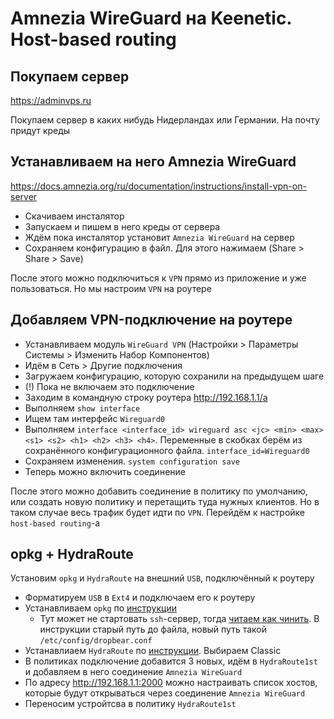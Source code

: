 # Amnezia WireGuard на Keenetic. Host-based routing

## Покупаем сервер

https://adminvps.ru

Покупаем сервер в каких нибудь Нидерландах или Германии. На почту придут креды

## Устанавливаем на него Amnezia WireGuard

https://docs.amnezia.org/ru/documentation/instructions/install-vpn-on-server

- Скачиваем инсталятор
- Запускаем и пишем в него креды от сервера
- Ждём пока инсталятор установит `Amnezia WireGuard` на сервер
- Сохраняем конфигурацию в файл. Для этого нажимаем (Share > Share > Save)

После этого можно подключиться к `VPN` прямо из приложение и уже пользоваться. Но мы настроим `VPN` на роутере

## Добавляем VPN-подключение на роутере

- Устанавливаем модуль `WireGuard VPN` (Настройки > Параметры Системы > Изменить Набор Компонентов)
- Идём в Сеть > Другие подключения
- Загружаем конфигурацию, которую сохранили на предыдущем шаге
- (!) Пока не включаем это подключение
- Заходим в командную строку роутера http://192.168.1.1/a
- Выполняем `show interface`
- Ищем там интерфейс `Wireguard0`
- Выполняем `interface <interface_id> wireguard asc <jc> <min> <max> <s1> <s2> <h1> <h2> <h3> <h4>`. Переменные в скобках берём из сохранённого конфигурационного файла. `interface_id=Wireguard0`
- Сохраняем изменения. `system configuration save`
- Теперь можно включить соединение

После этого можно добавить соединение в политику по умолчанию, или создать новую политику и перетащить туда нужных клиентов. Но в таком случае весь трафик будет идти по `VPN`. Перейдём к настройке `host-based routing`-а

## opkg + HydraRoute

Установим `opkg` и `HydraRoute` на внешний `USB`, подключённый к роутеру

- Форматируем `USB` в `Ext4` и подключаем его к роутеру
- Устанавливаем `opkg` по [инструкции](https://help.keenetic.com/hc/ru/articles/360021214160-Установка-системы-пакетов-репозитория-Entware-на-USB-накопитель)
  - Тут может не стартовать `ssh`-сервер, тогда [читаем как чинить](https://forum.keenetic.ru/topic/6012-работа-с-entware-при-обновлениях-прошивки-keenetic/). В инструкции старый путь до файла, новый путь такой `/etc/config/dropbear.conf`
- Устанавлиаем `HydraRoute` по [инструкции](https://github.com/Ground-Zerro/HydraRoute). Выбираем Classic
- В политиках подключение добавится 3 новых, идём в `HydraRoute1st` и добавляем в него соединение `Amnezia WireGuard`
- По адресу http://192.168.1.1:2000 можно настраивать список хостов, которые будут открываться через соединение `Amnezia WireGuard`
- Переносим устройтсва в политику `HydraRoute1st`



